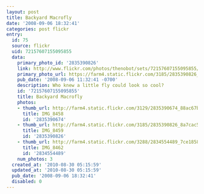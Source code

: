 ```yaml
---
layout: post
title: Backyard Macrofly
date: '2008-09-06 18:32:41'
categories: post flickr
entry:
  id: 75
  source: flickr
  uid: 72157607155095855
  data:
    primary_photo_id: '2835390826'
    link: http://www.flickr.com/photos/thenobot/sets/72157607155095855/
    primary_photo_url: https://farm4.static.flickr.com/3185/2835390826_8a7cac5cb0_m.jpg
    pub_date: '2008-09-06 11:32:41 -0700'
    description: Who knew a little fly could look so cool?
    id: '72157607155095855'
    title: Backyard Macrofly
    photos:
    - thumb_url: http://farm4.static.flickr.com/3129/2835390674_88ac67b9cf_s.jpg
      title: IMG_8458
      id: '2835390674'
    - thumb_url: http://farm4.static.flickr.com/3185/2835390826_8a7cac5cb0_s.jpg
      title: IMG_8459
      id: '2835390826'
    - thumb_url: http://farm4.static.flickr.com/3288/2834554489_7ce1858731_s.jpg
      title: IMG_8462
      id: '2834554489'
    num_photos: 3
  created_at: '2010-08-30 05:15:59'
  updated_at: '2010-08-30 05:15:59'
  pub_date: '2008-09-06 18:32:41'
  disabled: 0
---
```

